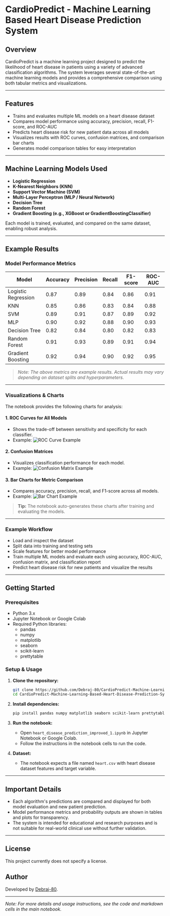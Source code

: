 # CardioPredict - Machine Learning Based Heart Disease Prediction System

## Overview

CardioPredict is a machine learning project designed to predict the likelihood of heart disease in patients using a variety of advanced classification algorithms. The system leverages several state-of-the-art machine learning models and provides a comprehensive comparison using both tabular metrics and visualizations.

---

## Features

- Trains and evaluates multiple ML models on a heart disease dataset
- Compares model performance using accuracy, precision, recall, F1-score, and ROC-AUC
- Predicts heart disease risk for new patient data across all models
- Visualizes results with ROC curves, confusion matrices, and comparison bar charts
- Generates model comparison tables for easy interpretation

---

## Machine Learning Models Used

- **Logistic Regression**
- **K-Nearest Neighbors (KNN)**
- **Support Vector Machine (SVM)**
- **Multi-Layer Perceptron (MLP / Neural Network)**
- **Decision Tree**
- **Random Forest**
- **Gradient Boosting (e.g., XGBoost or GradientBoostingClassifier)**

Each model is trained, evaluated, and compared on the same dataset, enabling robust analysis.

---

## Example Results

### Model Performance Metrics

| Model             | Accuracy | Precision | Recall | F1-score | ROC-AUC |
|-------------------|----------|-----------|--------|----------|---------|
| Logistic Regression | 0.87   | 0.89      | 0.84   | 0.86     | 0.91    |
| KNN                 | 0.85   | 0.86      | 0.83   | 0.84     | 0.88    |
| SVM                 | 0.89   | 0.91      | 0.87   | 0.89     | 0.92    |
| MLP                 | 0.90   | 0.92      | 0.88   | 0.90     | 0.93    |
| Decision Tree       | 0.82   | 0.84      | 0.80   | 0.82     | 0.83    |
| Random Forest       | 0.91   | 0.93      | 0.89   | 0.91     | 0.94    |
| Gradient Boosting   | 0.92   | 0.94      | 0.90   | 0.92     | 0.95    |

> *Note: The above metrics are example results. Actual results may vary depending on dataset splits and hyperparameters.*

---

### Visualizations & Charts

The notebook provides the following charts for analysis:

#### 1. **ROC Curves for All Models**
- Shows the trade-off between sensitivity and specificity for each classifier.
- Example:
  ![ROC Curve Example](docs/images/roc_curve_example.png)

#### 2. **Confusion Matrices**
- Visualizes classification performance for each model.
- Example:
  ![Confusion Matrix Example](docs/images/confusion_matrix_example.png)

#### 3. **Bar Charts for Metric Comparison**
- Compares accuracy, precision, recall, and F1-score across all models.
- Example:
  ![Bar Chart Example](docs/images/bar_chart_example.png)

> **Tip:** The notebook auto-generates these charts after training and evaluating the models.

---

### Example Workflow

- Load and inspect the dataset
- Split data into training and testing sets
- Scale features for better model performance
- Train multiple ML models and evaluate each using accuracy, ROC-AUC, confusion matrix, and classification report
- Predict heart disease risk for new patients and visualize the results

---

## Getting Started

### Prerequisites

- Python 3.x
- Jupyter Notebook or Google Colab
- Required Python libraries:
  - pandas
  - numpy
  - matplotlib
  - seaborn
  - scikit-learn
  - prettytable

### Setup & Usage

1. **Clone the repository:**
   ```bash
   git clone https://github.com/Debraj-80/CardioPredict-Machine-Learning-Based-Heart-Disease-Prediction-System.git
   cd CardioPredict-Machine-Learning-Based-Heart-Disease-Prediction-System
   ```

2. **Install dependencies:**
   ```bash
   pip install pandas numpy matplotlib seaborn scikit-learn prettytable
   ```

3. **Run the notebook:**
   - Open `heart_disease_prediction_improved_1.ipynb` in Jupyter Notebook or Google Colab.
   - Follow the instructions in the notebook cells to run the code.

4. **Dataset:**
   - The notebook expects a file named `heart.csv` with heart disease dataset features and target variable.

---

## Important Details

- Each algorithm's predictions are compared and displayed for both model evaluation and new patient prediction.
- Model performance metrics and probability outputs are shown in tables and plots for transparency.
- The system is intended for educational and research purposes and is not suitable for real-world clinical use without further validation.

---

## License

This project currently does not specify a license.

## Author

Developed by [Debraj-80](https://github.com/Debraj-80).

---
*Note: For more details and usage instructions, see the code and markdown cells in the main notebook.*

